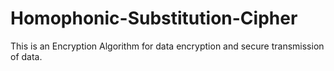 # Homophonic-Substitution-Cipher
This is an Encryption Algorithm for data encryption and secure transmission of data.
